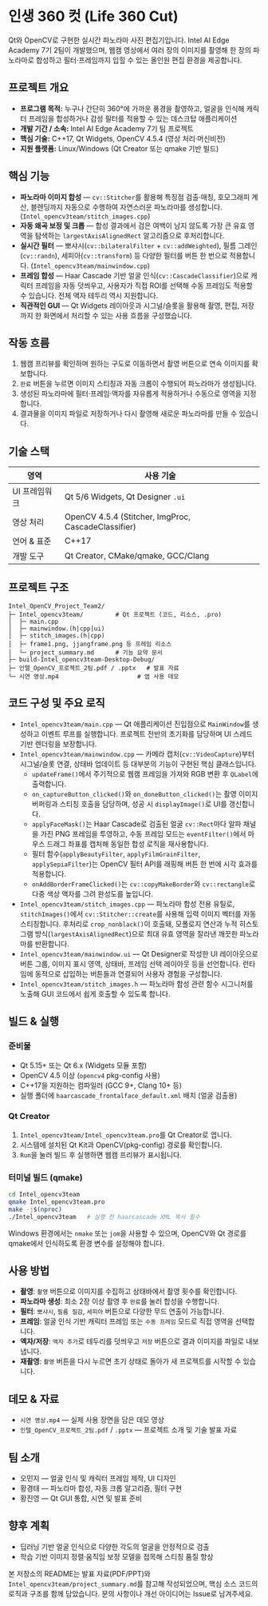 # 인생 360 컷 (Life 360 Cut)

Qt와 OpenCV로 구현한 실시간 파노라마 사진 편집기입니다. Intel AI Edge Academy 7기 2팀이 개발했으며, 웹캠 영상에서 여러 장의 이미지를 촬영해 한 장의 파노라마로 합성하고 필터·프레임까지 입힐 수 있는 올인원 편집 환경을 제공합니다.

## 프로젝트 개요

- **프로그램 목적:** 누구나 간단히 360°에 가까운 풍경을 촬영하고, 얼굴을 인식해 캐릭터 프레임을 합성하거나 감성 필터를 적용할 수 있는 데스크탑 애플리케이션
- **개발 기간 / 소속:** Intel AI Edge Academy 7기 팀 프로젝트
- **핵심 기술:** C++17, Qt Widgets, OpenCV 4.5.4 (영상 처리·머신비전)
- **지원 플랫폼:** Linux/Windows (Qt Creator 또는 qmake 기반 빌드)

## 핵심 기능

- **파노라마 이미지 합성** — `cv::Stitcher`를 활용해 특징점 검출·매칭, 호모그래피 계산, 블렌딩까지 자동으로 수행하여 자연스러운 파노라마를 생성합니다. (`Intel_opencv3team/stitch_images.cpp`)
- **자동 왜곡 보정 및 크롭** — 합성 결과에서 검은 여백이 남지 않도록 가장 큰 유효 영역을 탐색하는 `largestAxisAlignedRect` 알고리즘으로 후처리합니다.
- **실시간 필터** — 뽀샤시(`cv::bilateralFilter` + `cv::addWeighted`), 필름 그레인(`cv::randn`), 세피아(`cv::transform`) 등 다양한 필터를 버튼 한 번으로 적용합니다. (`Intel_opencv3team/mainwindow.cpp`)
- **프레임 합성** — Haar Cascade 기반 얼굴 인식(`cv::CascadeClassifier`)으로 캐릭터 프레임을 자동 덧씌우고, 사용자가 직접 ROI를 선택해 수동 프레임도 적용할 수 있습니다. 전체 액자 테두리 역시 지원합니다.
- **직관적인 GUI** — Qt Widgets 레이아웃과 시그널/슬롯을 활용해 촬영, 편집, 저장까지 한 화면에서 처리할 수 있는 사용 흐름을 구성했습니다.

## 작동 흐름

1. 웹캠 프리뷰를 확인하며 원하는 구도로 이동하면서 촬영 버튼으로 연속 이미지를 확보합니다.
2. `완료` 버튼을 누르면 이미지 스티칭과 자동 크롭이 수행되어 파노라마가 생성됩니다.
3. 생성된 파노라마에 필터·프레임·액자를 자유롭게 적용하거나 수동으로 영역을 지정합니다.
4. 결과물을 이미지 파일로 저장하거나 다시 촬영해 새로운 파노라마를 만들 수 있습니다.

## 기술 스택

| 영역 | 사용 기술 |
| --- | --- |
| UI 프레임워크 | Qt 5/6 Widgets, Qt Designer `.ui` |
| 영상 처리 | OpenCV 4.5.4 (Stitcher, ImgProc, CascadeClassifier) |
| 언어 & 표준 | C++17 |
| 개발 도구 | Qt Creator, CMake/qmake, GCC/Clang |

## 프로젝트 구조

```text
Intel_OpenCV_Project_Team2/
├─ Intel_opencv3team/         # Qt 프로젝트 (코드, 리소스, .pro)
│  ├─ main.cpp
│  ├─ mainwindow.(h|cpp|ui)
│  ├─ stitch_images.(h|cpp)
│  ├─ frame1.png, jjangframe.png 등 프레임 리소스
│  └─ project_summary.md      # 기능 요약 문서
├─ build-Intel_opencv3team-Desktop-Debug/
├─ 인텔_OpenCV_프로젝트_2팀.pdf / .pptx   # 발표 자료
└─ 시연 영상.mp4                      # 앱 사용 데모
```

## 코드 구성 및 주요 로직

- `Intel_opencv3team/main.cpp` — Qt 애플리케이션 진입점으로 `MainWindow`를 생성하고 이벤트 루프를 실행합니다. 프로젝트 전반의 초기화를 담당하며 UI 스레드 기반 렌더링을 보장합니다.
- `Intel_opencv3team/mainwindow.cpp` — 카메라 캡처(`cv::VideoCapture`)부터 시그널/슬롯 연결, 상태바 업데이트 등 대부분의 기능이 구현된 핵심 클래스입니다. 
  - `updateFrame()`에서 주기적으로 웹캠 프레임을 가져와 RGB 변환 후 `QLabel`에 출력합니다.
  - `on_captureButton_clicked()`와 `on_doneButton_clicked()`는 촬영 이미지 버퍼링과 스티칭 호출을 담당하며, 성공 시 `displayImage()`로 UI를 갱신합니다.
  - `applyFaceMask()`는 Haar Cascade로 검출된 얼굴 `cv::Rect`마다 알파 채널을 가진 PNG 프레임을 투영하고, 수동 프레임 모드는 `eventFilter()`에서 마우스 드래그 좌표를 캡처해 동일한 합성 로직을 재사용합니다.
  - 필터 함수(`applyBeautyFilter`, `applyFilmGrainFilter`, `applySepiaFilter`)는 OpenCV 필터 API를 래핑해 버튼 한 번에 시각 효과를 적용합니다.
  - `onAddBorderFrameClicked()`는 `cv::copyMakeBorder`와 `cv::rectangle`로 다중 색상 액자를 그려 완성도를 높입니다.
- `Intel_opencv3team/stitch_images.cpp` — 파노라마 합성 전용 유틸로, `stitchImages()`에서 `cv::Stitcher::create`를 사용해 입력 이미지 벡터를 자동 스티칭합니다. 후처리로 `crop_nonblack()`이 호출돼, 모폴로지 연산과 누적 히스토그램 방식(`largestAxisAlignedRect`)으로 최대 유효 영역을 잘라낸 깨끗한 파노라마를 반환합니다.
- `Intel_opencv3team/mainwindow.ui` — Qt Designer로 작성한 UI 레이아웃으로 버튼 그룹, 이미지 표시 영역, 상태바, 프레임 선택 레이아웃 등을 선언합니다. 런타임에 동적으로 삽입하는 버튼들과 연결되어 사용자 경험을 구성합니다.
- `Intel_opencv3team/stitch_images.h` — 파노라마 합성 관련 함수 시그니처를 노출해 GUI 코드에서 쉽게 호출할 수 있도록 합니다.

## 빌드 & 실행

### 준비물

- Qt 5.15+ 또는 Qt 6.x (Widgets 모듈 포함)
- OpenCV 4.5 이상 (`opencv4` pkg-config 사용)
- C++17을 지원하는 컴파일러 (GCC 9+, Clang 10+ 등)
- 실행 폴더에 `haarcascade_frontalface_default.xml` 배치 (얼굴 검출용)

### Qt Creator

1. `Intel_opencv3team/Intel_opencv3team.pro`를 Qt Creator로 엽니다.
2. 시스템에 설치된 Qt Kit과 OpenCV(pkg-config) 경로를 확인합니다.
3. `Run`을 눌러 빌드 후 실행하면 웹캠 프리뷰가 표시됩니다.

### 터미널 빌드 (qmake)

```bash
cd Intel_opencv3team
qmake Intel_opencv3team.pro
make -j$(nproc)
./Intel_opencv3team   # 실행 전 haarcascade XML 복사 필수
```

Windows 환경에서는 `nmake` 또는 `jom`을 사용할 수 있으며, OpenCV와 Qt 경로를 qmake에서 인식하도록 환경 변수를 설정해야 합니다.

## 사용 방법

- **촬영**: `촬영` 버튼으로 이미지를 수집하고 상태바에서 촬영 횟수를 확인합니다.
- **파노라마 생성**: 최소 2장 이상 촬영 후 `완료`를 눌러 합성을 수행합니다.
- **필터**: `뽀샤시`, `필름 질감`, `세피아` 버튼으로 다양한 무드 연출이 가능합니다.
- **프레임**: 얼굴 인식 기반 캐릭터 프레임 또는 `수동 프레임` 모드로 직접 영역을 선택합니다.
- **액자/저장**: `액자 추가`로 테두리를 덧씌우고 `저장` 버튼으로 결과 이미지를 파일로 내보냅니다.
- **재촬영**: `촬영` 버튼을 다시 누르면 초기 상태로 돌아가 새 프로젝트를 시작할 수 있습니다.

## 데모 & 자료

- `시연 영상.mp4` — 실제 사용 장면을 담은 데모 영상
- `인텔_OpenCV_프로젝트_2팀.pdf` / `.pptx` — 프로젝트 소개 및 기술 발표 자료

## 팀 소개

- 오민지 — 얼굴 인식 및 캐릭터 프레임 제작, UI 디자인
- 황경태 — 파노라마 합성, 자동 크롭 알고리즘, 필터 구현
- 황진영 — Qt GUI 통합, 시연 및 발표 준비

## 향후 계획

- 딥러닝 기반 얼굴 인식으로 다양한 각도의 얼굴을 안정적으로 검출
- 학습 기반 이미지 정렬·움직임 보정 모델을 접목해 스티칭 품질 향상

본 저장소의 README는 발표 자료(PDF/PPT)와 `Intel_opencv3team/project_summary.md`를 참고해 작성되었으며, 핵심 소스 코드의 로직과 구조를 함께 담았습니다. 문의 사항이나 개선 아이디어는 Issue로 남겨주세요.
